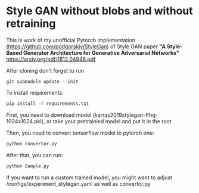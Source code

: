 # Style GAN without blobs and without retraining

This is work of my unofficial Pytorch implementation (https://github.com/podgorskiy/StyleGan) of Style GAN paper **"A Style-Based Generator Architecture for Generative Adversarial Networks"**
https://arxiv.org/pdf/1812.04948.pdf

After cloning don't forget to run

```shell
git submodule update --init
```

To install requirements:

```python
pip install -r requirements.txt
```

First, you need to download model (karras2019stylegan-ffhq-1024x1024.pkl), or take your pretrainied model and put it in the root

Then, you need to convert tensorflow model to pytorch one:
```python
python convertor.py
```

After that, you can run:

```python
python Sample.py
```

If you want to run a custom trained model, you might want to adjust /configs/experiment_stylegan.yaml as well as convertor.py

